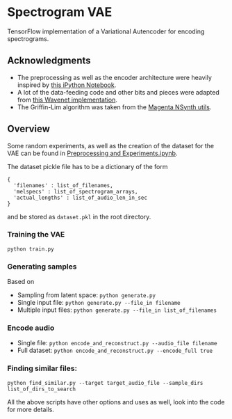 # Spectrogram VAE
TensorFlow implementation of a Variational Autencoder for encoding spectrograms.

## Acknowledgments
* The preprocessing as well as the encoder architecture were heavily inspired by [this iPython Notebook](https://gist.github.com/naotokui/a2b331dd206b13a70800e862cfe7da3c).
* A lot of the data-feeding code and other bits and pieces were adapted from [this Wavenet implementation](https://github.com/ibab/tensorflow-wavenet).
* The Griffin-Lim algorithm was taken from the [Magenta NSynth utils](https://github.com/tensorflow/magenta/blob/master/magenta/models/nsynth/utils.py).

## Overview
Some random experiments, as well as the creation of the dataset for the VAE can be found in [Preprocessing and Experiments.ipynb](https://github.com/maxfrenzel/SpectrogramVAE/blob/master/Preprocessing%20and%20Experiments.ipynb).

The dataset pickle file has to be a dictionary of the form
```
{
  'filenames' : list_of_filenames,
  'melspecs' : list_of_spectrogram_arrays,
  'actual_lengths' : list_of_audio_len_in_sec
}
```
and be stored as `dataset.pkl` in the root directory.

### Training the VAE 
```python train.py```

### Generating samples 
Based on
* Sampling from latent space: `python generate.py`
* Single input file: `python generate.py --file_in filename`
* Multiple input files: `python generate.py --file_in list_of_filenames`

### Encode audio
* Single file: `python encode_and_reconstruct.py --audio_file filename`
* Full dataset: `python encode_and_reconstruct.py --encode_full true`

### Finding similar files:
```python find_similar.py --target target_audio_file --sample_dirs list_of_dirs_to_search```

All the above scripts have other options and uses as well, look into the code for more details.
